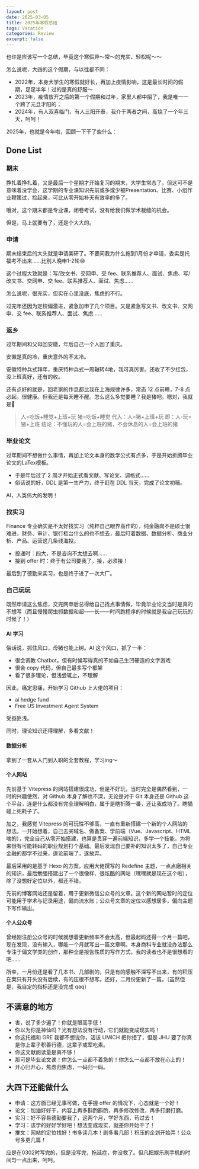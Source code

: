 ```yaml
---
layout: post
date: 2025-03-05
title: 2025年寒假总结
tags: Vacation
categories: Review
excerpt: false
---
```



也许是应该写一个总结，毕竟这个寒假异～常～的充实、轻松呢～～

怎么说呢，大四的这个假期，与以往都不同：

- 2022年，本身大学生的寒假就好长，再加上疫情影响，这是最长时间的假期，足足半年！过的是真的舒服～
- 2023年，疫情放开之后的第一个假期和过年，家里人都中招了，我是唯一一个跨了元旦才阳的；
- 2024年，有人双喜临门，有人三阳开泰，我介于两者之间，高烧了一个年三天，呵呵！

2025年，也就是今年啦，回顾一下干了些什么：

## Done List
### 期末
挣扎着挣扎着，又是最后一个星期才开始复习的期末，大学生常态了。但这可不是意味着没学会，这学期的专业课知识先前或多或少被Presentation、比赛、小组作业鞭策过，捡起来，可比从零开始补天有效率的多了。

哦对，这个期末都是专业课，闭卷考试，没有给我们做学术裁缝的机会。

但是，马上就要有了，还是个大大的。

### 申请
期末结束后的大头就是申请美研了。不要问我为什么拖到1月份才申请，委实是托福考不出来……比别人晚申1-2轮😢

这个过程大致就是：写/改文书、交网申、交 fee、联系推荐人、面试、焦虑、写/改文书、交网申、交 fee、联系推荐人、面试、焦虑……

怎么说呢，很充实，但实在心里没底，焦虑的不行。

过完年还因为定校偏激进，紧急加申了几个项目。又是紧急写文书、改文书、交网申、交 fee、联系推荐人、面试、焦虑……

### 返乡
过年期间和父母回安徽，年后自己一个人回了重庆。

安徽是真的冷，重庆意外的不太冷。

安徽特种兵式拜年，重庆特种兵式一周辗转4地，我可真厉害。还收了不少红包，没上班真好，还有的收。

还有点好的就是，回老家的作息都比我在上海规律许多，常态 12 点前睡，7-8 点必起。很健康。但我还是每天睡不醒。怎么这么多觉要睡？我是猪吧。嗯对，我就是🐷

> 人=吃饭+睡觉+上班+玩
> 猪=吃饭+睡觉
> 代入：人=猪+上班+玩
> 即：人-玩=猪+上班
> 结论：不懂玩的人=会上班的猪，不会休息的人=会上班的猪


### 毕业论文
过年期间不想做什么事情，再加上论文本身的数学公式有点多，于是开始折腾毕业论文的LaTex模板。

- 于是年后过了 2 周才开始正式看文献、写论文、调格式……
- 俗话说的好，DDL 是第一生产力，终于赶在 DDL 当天，完成了论文初稿。

AI，人类伟大的发明！

### 找实习
Finance 专业确实是不太好找实习（纯粹自己眼界高作的），纯金融岗不是硕士很难进，财务、审计、银行柜台什么的也不想去，最后盯着数据、数据分析、商业分析、产品、运营这几条线海投。

- 投递时：四大，不是咨询不太想去啊……
- 接到 offer 时：终于有公司要我了，接，必须接！

最后到了德勤来实习，也是终于进了一次大厂。
### 自己玩玩
既然申请这么焦虑，交完网申后总得给自己找点事情做，毕竟毕业论文当时是真的不想写（而且慢慢爬虫抓数据和超——长——时间跑程序的时候就是我自己玩玩的时候了！）

#### AI 学习
俗话说，抓住风口，母猪也能上树。AI 这个风口，抓了一半：

- 很会调教 Chatbot，但有时候写得真的不如自己生凹硬造的文字游戏
- 很会 copy 代码，但自己最多写个框架
- 看了很多理论，但浅尝辄止，不理解

因此，痛定思痛，开始学习 Github 上大佬的项目：
- ai hedge fund
- Free US Investment Agent System

受益匪浅。

同时，理论知识还得理解，多看文献！

#### 数据分析
拿到了一套从入门到入职的全套教程，学习ing～

#### 个人网站
先前基于 Vitepress 的网站搭建很成功，但是不好玩，当时完全是偶然看到，一时的兴趣使然，对 Github 本身了解也不深，无论是对于 Git 本身还是 Github 这个平台，连是什么都没有完全理解明白，属于是瞎折腾一番，还让我成功了。瞎猫碰上死耗子了。

加之，我感觉 Vitepress 的可玩性不够高，一直有重新搭建一个新的个人网站的想法。一开始想着，自己去买域名、做备案、学前端（Vue、Javascript、HTML啥的），完全自己从零开始搭建，也算是贯穿一遍前端知识，多学一个技能，为将来很有可能转码的职业规划打个基础。最后发现自己要补的知识太多了，自己专业金融的都学不过来，遑论前端了，遂放弃。

最后采用的是基于 Hexo 的方案，应用大佬撰写的 Redefine 主题，一点点磨相关的知识，最后勉强搭建出了一个很像样、很炫酷的网站（嘿嘿就是现在这个啦），除了没想好定位以外，都还不错。

先前的博客网站还是留着，用于更新微信公众号的文章。这个新的网站暂时的定位可能用于学术与记录用途，偏向流水账；公众号文章的定位以感想居多，偏向主题下写作输出。

#### 个人公众号
曾经刚注册公众号的时候就想着更新频率不会太高，但最起码还得一个月一篇吧，现在发现，没有输入，哪能一个月就写出一篇文章啊。本身商科专业就没办法那么专注于偏文学类的创作，那种全是报告性质的写作方式，我的读者也不是很想看的吧……

所幸，一月份还是看了几本书、几部剧的，只是有的感触不深写不出来，有的积压在案只有开头没有后续，有的压根不想写。还好，二月份更新了一篇。（虽然但是，我自定的指标还是没完成 qaq）

## 不满意的地方
- 害，说了多少遍了！你就是眼高手低！
- 你以为你是神仙吗？光有想法没有行动，它们就能变成现实吗！
- 你这托福和 GRE 我都不想说你，活该 UMICH 把你拒了，但是 JHU 要了你真是你上辈子积善行德，这辈子戒荤吃素。
- 你这文献阅读量是真不够！
- 那可是毕业论文诶！你怎么一点都不着急的！你怎么一点都不放在心上的！
- 开心归开心，焦虑归焦虑，一码归一码。

## 大四下还能做什么
- 申请：这方面已经无事可做，在手握 offer 的情况下，心态就是一个好！
- 论文：加油好好干，内容上再多斟酌斟酌，再多修改修改，再多打磨打磨。
- 实习：好不容易德勤要我了，这两个月，学好东西，苟过去！
- 学习：该学的好好学好吧！想法变成现实，就差你开始干了！
- 推文：网站的定位找好！书多读几本！剧多看几部！积压的企划开始弄！公众号多更几篇！

应是在0302时写完的，但是没写完，拖延症，你没救了。但凡把娱乐刷手机的时间匀一点出来，呵呵。